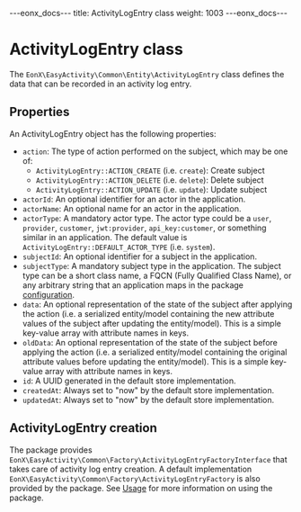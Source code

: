 ---eonx_docs---
title: ActivityLogEntry class
weight: 1003
---eonx_docs---

# ActivityLogEntry class

The `EonX\EasyActivity\Common\Entity\ActivityLogEntry` class defines the data that can be recorded in an activity log entry.

## Properties

An ActivityLogEntry object has the following properties:

- `action`: The type of action performed on the subject, which may be one of:
    - `ActivityLogEntry::ACTION_CREATE` (i.e. `create`): Create subject
    - `ActivityLogEntry::ACTION_DELETE` (i.e. `delete`): Delete subject
    - `ActivityLogEntry::ACTION_UPDATE` (i.e. `update`): Update subject
- `actorId`: An optional identifier for an actor in the application.
- `actorName`: An optional name for an actor in the application.
- `actorType`: A mandatory actor type. The actor type could be a `user`, `provider`, `customer`, `jwt:provider`,
  `api_key:customer`, or something similar in an application. The default value is
  `ActivityLogEntry::DEFAULT_ACTOR_TYPE` (i.e. `system`).
- `subjectId`: An optional identifier for a subject in the application.
- `subjectType`: A mandatory subject type in the application. The subject type can be a short class name, a FQCN (Fully
  Qualified Class Name), or any arbitrary string that an application maps in the package [configuration][1].
- `data`: An optional representation of the state of the subject after applying the action (i.e. a serialized
  entity/model containing the new attribute values of the subject after updating the entity/model). This is a simple
  key-value array with attribute names in keys.
- `oldData`: An optional representation of the state of the subject before applying the action (i.e. a serialized
  entity/model containing the original attribute values before updating the entity/model). This is a simple key-value
  array with attribute names in keys.
- `id`: A UUID generated in the default store implementation.
- `createdAt`: Always set to "now" by the default store implementation.
- `updatedAt`: Always set to "now" by the default store implementation.

## ActivityLogEntry creation

The package provides `EonX\EasyActivity\Common\Factory\ActivityLogEntryFactoryInterface` that takes care of activity log
entry creation. A default implementation `EonX\EasyActivity\Common\Factory\ActivityLogEntryFactory` is also provided by the package.
See [Usage][2] for more information on using the package.

[1]: config.md

[2]: usage.md
